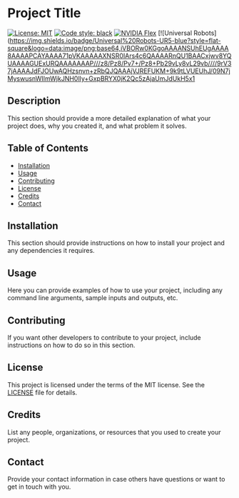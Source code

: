 # Project Title

[![License: MIT](https://img.shields.io/badge/License-MIT-yellow.svg)](https://opensource.org/licenses/MIT)
[![Code style: black](https://img.shields.io/badge/code%20style-black-000000.svg)](https://github.com/psf/black)
[![NVIDIA Flex](https://img.shields.io/badge/NVIDIA-Flex-green)](https://developer.nvidia.com/flex)
[![Universal Robots](https://img.shields.io/badge/Universal%20Robots-UR5-blue?style=flat-square&logo=data:image/png;base64,iVBORw0KGgoAAAANSUhEUgAAAA8AAAAPCAYAAAA71pVKAAAAAXNSR0IArs4c6QAAAARnQU1BAACxjwv8YQUAAAAGUExURQAAAAAAAP///z8/Pz8/Pv7+/Pz8+Pb29vLy8vL29vb////9rV37jAAAAJdFJOUwAQHzsnvn+zRbQJQAAAjVJREFUKM+9k9tLVUEUhJ/09N7jMyswusnWIImWjkJNH0lIy+GxpBRYX0jK2Qc5zAjaUmJdUkH5x1



## Description

This section should provide a more detailed explanation of what your project does, why you created it, and what problem it solves.

## Table of Contents

- [Installation](#installation)
- [Usage](#usage)
- [Contributing](#contributing)
- [License](#license)
- [Credits](#credits)
- [Contact](#contact)

## Installation

This section should provide instructions on how to install your project and any dependencies it requires.

## Usage

Here you can provide examples of how to use your project, including any command line arguments, sample inputs and outputs, etc.

## Contributing

If you want other developers to contribute to your project, include instructions on how to do so in this section.

## License

This project is licensed under the terms of the MIT license. See the [LICENSE](LICENSE) file for details.

## Credits

List any people, organizations, or resources that you used to create your project.

## Contact

Provide your contact information in case others have questions or want to get in touch with you.
